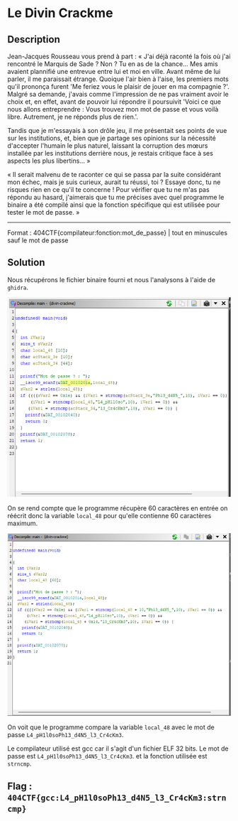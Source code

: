 # Le Divin Crackme

## Description

Jean-Jacques Rousseau vous prend à part : « J'ai déjà raconté la fois où j'ai rencontré le Marquis de Sade ? Non ? Tu en as de la chance... Mes amis avaient plannifié une entrevue entre lui et moi en ville. Avant même de lui parler, il me paraissait étrange. Quoique l'air bien à l'aise, les premiers mots qu'il prononça furent 'Me feriez vous le plaisir de jouer en ma compagnie ?'. Malgré sa demande, j'avais comme l'impression de ne pas vraiment avoir le choix et, en effet, avant de pouvoir lui répondre il poursuivit 'Voici ce que nous allons entreprendre : Vous trouvez mon mot de passe et vous voilà libre. Autrement, je ne réponds plus de rien.'.

Tandis que je m'essayais à son drôle jeu, il me présentait ses points de vue sur les institutions, et, bien que je partage ses opinions sur la nécessité d'accepter l'humain le plus naturel, laissant la corruption des mœurs installée par les institutions derrière nous, je restais critique face à ses aspects les plus libertins... »

« Il serait malvenu de te raconter ce qui se passa par la suite considérant mon échec, mais je suis curieux, aurait tu réussi, toi ? Essaye donc, tu ne risques rien en ce qu'il te concerne ! Pour vérifier que tu ne m'as pas répondu au hasard, j'aimerais que tu me précises avec quel programme le binaire a été compilé ainsi que la fonction spécifique qui est utilisée pour tester le mot de passe. »

---

Format : 404CTF{compilateur:fonction:mot_de_passe} | tout en minuscules sauf le mot de passe

## Solution

Nous récupérons le fichier binaire fourni et nous l'analysons à l'aide de `ghidra`.

![ghidra](ghidra.png)

On se rend compte que le programme récupère 60 caractères en entrée on réécrit donc la variable `local_48` pour qu'elle contienne 60 caractères maximum.

![ghidra2](ghidra2.png)

On voit que le programme compare la variable `local_48` avec le mot de passe `L4_pH1l0soPh13_d4N5_l3_Cr4cKm3`.

Le compilateur utilisé est gcc car il s'agit d'un fichier ELF 32 bits.
Le mot de passe est `L4_pH1l0soPh13_d4N5_l3_Cr4cKm3`.
et la fonction utilisée est `strncmp`.

## Flag : `404CTF{gcc:L4_pH1l0soPh13_d4N5_l3_Cr4cKm3:strncmp}`
